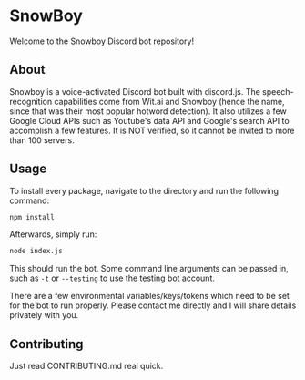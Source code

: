 # SnowBoy
Welcome to the Snowboy Discord bot repository!

## About
Snowboy is a voice-activated Discord bot built with discord.js.
The speech-recognition capabilities come from Wit.ai and Snowboy (hence the name, since that was their most popular hotword detection).
It also utilizes a few Google Cloud APIs such as Youtube's data API and Google's search API to accomplish a few features.
It is NOT verified, so it cannot be invited to more than 100 servers.

## Usage
To install every package, navigate to the directory and run the following command:
```bash
npm install
```

Afterwards, simply run:
```bash
node index.js
```

This should run the bot.
Some command line arguments can be passed in, such as `-t` or `--testing` to use the testing bot account.

There are a few environmental variables/keys/tokens which need to be set for the bot to run properly.
Please contact me directly and I will share details privately with you.

## Contributing
Just read CONTRIBUTING.md real quick.

